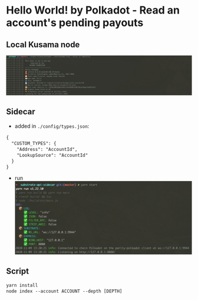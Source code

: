 # Hello World! by Polkadot - Read an account's pending payouts

## Local Kusama node

![Run Sidecar](https://github.com/brozorec/polkadot-challenge/blob/master/10.%20Read%20an%20account's%20pending%20payouts/kusama-local.png)

## Sidecar

- added in `./config/types.json`:
```
{
  "CUSTOM_TYPES": {
    "Address": "AccountId",
    "LookupSource": "AccountId"
  }
}
```

- run
![Run Sidecar](https://github.com/brozorec/polkadot-challenge/blob/master/10.%20Read%20an%20account's%20pending%20payouts/sidecar.png)

## Script

```
yarn install
node index --account ACCOUNT --depth [DEPTH]
```
